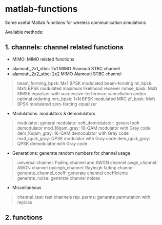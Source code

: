 # matlab-functions
Some useful Matlab functions for wireless communication simulations

Avaliable methods:
## 1. channels: channel related functions
- MIMO: MIMO related functions
+ alamouti_2x1_stbc: 2x1 MIMO Alamouti STBC channel
+ alamouti_2x2_stbc: 2x2 MIMO Alamouti STBC channel
> beam_forming_bpsk: Mx1 BPSK modulated beam-forming
> ml_bpsk: MxN BPSK modulated maximum likelihood receiver
> mmse_bpsk: MxN MMSE equalizer with successive iterference cancellation and/or optimal ordering
> mrc_bpsk: 1xN BPSK modulated MRC
> zf_bpsk: MxN BPSK modulated zero-forcing equalizer

- Modulations: modulators & demodulators
> modulator: general modulator
> soft_demodulator: general soft demodulator
> mod_16qam_gray: 16-QAM modulator with Gray code
> dem_16qam_gray: 16-QAM demodulator with Gray code
> mod_qpsk_gray: QPSK modulator with Gray code
> dem_qpsk_gray: QPSK demodulator with Gray code

- Generations: generate random numbers for channel usage
> universal channel: Fading channel and AWGN channel
> awgn_channel: AWGN channel
> rayleigh_channel: Rayleigh fading channel
> generate_channel_coeff: generate channel coefficients
> generate_noise: generate channel noises

- Miscellaneous
> channel_test: test channels
> rep_perms: generate permutation with repicas

## 2. functions
